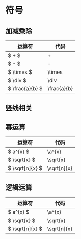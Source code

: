 # 符号

## 加减乘除

| 运算符 | 代码 |
| ------| ---- |
| $ + $ | + |
| $ - $ | - |
| $ \times $ | \times |
| $ \div $ | \div |
| $ \frac{a}{b} $ | \frac{a}{b} |

## 竖线相关

## 幂运算

| 运算符 | 代码 |
| ------| ---- |
| $ a^{x} $ | \a^{x} |
| $ \sqrt{x} $ | \sqrt{x} |
| $ \sqrt[n]{x} $ | \sqrt[n]{x} |

## 逻辑运算

| 运算符 | 代码 |
| ------| ---- |
| $ a^{x} $ | \a^{x} |
| $ \sqrt{x} $ | \sqrt{x} |
| $ \sqrt[n]{x} $ | \sqrt[n]{x} |
